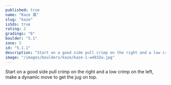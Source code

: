 ```yaml
---
published: true
name: "Kaze 風"
slug: "kaze"
isSds: true
rating: 2
gradings: "6"
boulder: "5.1"
zone: 5
id: "5.1.1"
description: "Start on a good side pull crimp on the right and a low crimp on the left, make a dynamic move to get the jug on top."
image: "/images/boulders/kaze/kaze-1-w4032w.jpg"
---
```


Start on a good side pull crimp on the right and a low crimp on the left, make a dynamic move to get the jug on top.
